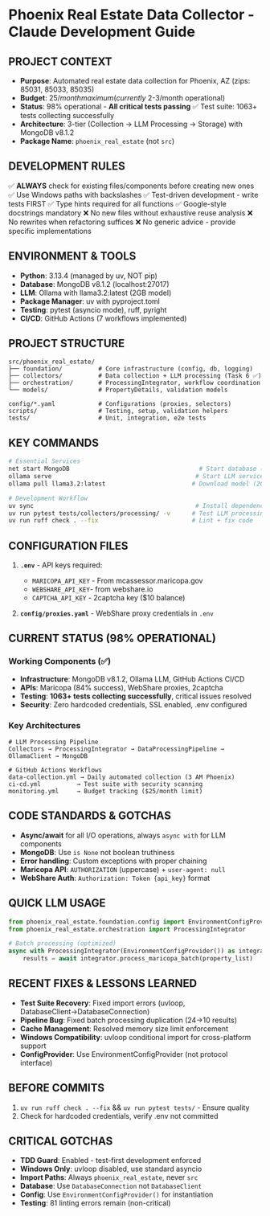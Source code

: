 # Phoenix Real Estate Data Collector - Claude Development Guide

## PROJECT CONTEXT
- **Purpose**: Automated real estate data collection for Phoenix, AZ (zips: 85031, 85033, 85035)
- **Budget**: $25/month maximum (currently ~$2-3/month operational)
- **Status**: 98% operational - **All critical tests passing** ✅ Test suite: 1063+ tests collecting successfully
- **Architecture**: 3-tier (Collection → LLM Processing → Storage) with MongoDB v8.1.2
- **Package Name**: `phoenix_real_estate` (not `src`)

## DEVELOPMENT RULES
✅ **ALWAYS** check for existing files/components before creating new ones
✅ Use Windows paths with backslashes
✅ Test-driven development - write tests FIRST
✅ Type hints required for all functions
✅ Google-style docstrings mandatory
❌ No new files without exhaustive reuse analysis
❌ No rewrites when refactoring suffices
❌ No generic advice - provide specific implementations

## ENVIRONMENT & TOOLS
- **Python**: 3.13.4 (managed by uv, NOT pip)
- **Database**: MongoDB v8.1.2 (localhost:27017)
- **LLM**: Ollama with llama3.2:latest (2GB model)
- **Package Manager**: uv with pyproject.toml
- **Testing**: pytest (asyncio mode), ruff, pyright
- **CI/CD**: GitHub Actions (7 workflows implemented)

## PROJECT STRUCTURE
```
src/phoenix_real_estate/
├── foundation/          # Core infrastructure (config, db, logging)
├── collectors/          # Data collection + LLM processing (Task 6 ✅)
├── orchestration/       # ProcessingIntegrator, workflow coordination
└── models/              # PropertyDetails, validation models

config/*.yaml            # Configurations (proxies, selectors)
scripts/                 # Testing, setup, validation helpers
tests/                   # Unit, integration, e2e tests
```

## KEY COMMANDS
```bash
# Essential Services
net start MongoDB                                    # Start database (Admin)
ollama serve                                        # Start LLM service
ollama pull llama3.2:latest                        # Download model (2GB)

# Development Workflow
uv sync                                             # Install dependencies
uv run pytest tests/collectors/processing/ -v      # Test LLM processing
uv run ruff check . --fix                          # Lint + fix code
```

## CONFIGURATION FILES
1. **`.env`** - API keys required:
   - `MARICOPA_API_KEY` - From mcassessor.maricopa.gov
   - `WEBSHARE_API_KEY`- from webshare.io
   - `CAPTCHA_API_KEY` - 2captcha key ($10 balance)
   
2. **`config/proxies.yaml`** - WebShare proxy credentials in `.env`

## CURRENT STATUS (98% OPERATIONAL)

### Working Components (✅)
- **Infrastructure**: MongoDB v8.1.2, Ollama LLM, GitHub Actions CI/CD
- **APIs**: Maricopa (84% success), WebShare proxies, 2captcha  
- **Testing**: **1063+ tests collecting successfully**, critical issues resolved
- **Security**: Zero hardcoded credentials, SSL enabled, .env configured

### Key Architectures
```
# LLM Processing Pipeline
Collectors → ProcessingIntegrator → DataProcessingPipeline → OllamaClient → MongoDB

# GitHub Actions Workflows
data-collection.yml → Daily automated collection (3 AM Phoenix)
ci-cd.yml          → Test suite with security scanning
monitoring.yml     → Budget tracking ($25/month limit)
```

## CODE STANDARDS & GOTCHAS
- **Async/await** for all I/O operations, always `async with` for LLM components
- **MongoDB**: Use `is None` not boolean truthiness
- **Error handling**: Custom exceptions with proper chaining
- **Maricopa API**: `AUTHORIZATION` (uppercase) + `user-agent: null`
- **WebShare Auth**: `Authorization: Token {api_key}` format

## QUICK LLM USAGE
```python
from phoenix_real_estate.foundation.config import EnvironmentConfigProvider
from phoenix_real_estate.orchestration import ProcessingIntegrator

# Batch processing (optimized)
async with ProcessingIntegrator(EnvironmentConfigProvider()) as integrator:
    results = await integrator.process_maricopa_batch(property_list)
```

## RECENT FIXES & LESSONS LEARNED
- **Test Suite Recovery**: Fixed import errors (uvloop, DatabaseClient→DatabaseConnection)
- **Pipeline Bug**: Fixed batch processing duplication (24→10 results)
- **Cache Management**: Resolved memory size limit enforcement
- **Windows Compatibility**: uvloop conditional import for cross-platform support
- **ConfigProvider**: Use EnvironmentConfigProvider (not protocol interface)

## BEFORE COMMITS
1. `uv run ruff check . --fix` && `uv run pytest tests/` - Ensure quality
2. Check for hardcoded credentials, verify .env not committed

## CRITICAL GOTCHAS
- **TDD Guard**: Enabled - test-first development enforced
- **Windows Only**: uvloop disabled, use standard asyncio
- **Import Paths**: Always `phoenix_real_estate`, never `src`
- **Database**: Use `DatabaseConnection` not `DatabaseClient`
- **Config**: Use `EnvironmentConfigProvider()` for instantiation
- **Testing**: 81 linting errors remain (non-critical)